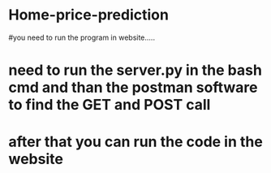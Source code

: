 # Home-price-prediction

#you need to run the program in website.....
# need to run the server.py in the bash cmd and than the postman software to find the GET and POST call 
# after that you can run the code in the website
